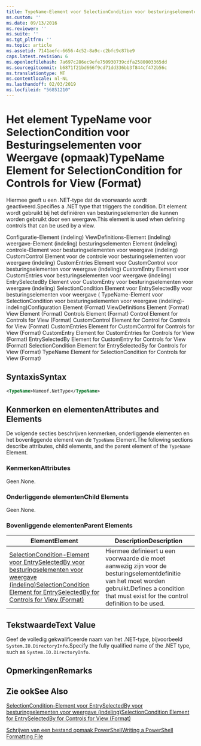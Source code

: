 ```yaml
---
title: TypeName-Element voor SelectionCondition voor besturingselementen voor weergave (indeling) | Microsoft Docs
ms.custom: ''
ms.date: 09/13/2016
ms.reviewer: ''
ms.suite: ''
ms.tgt_pltfrm: ''
ms.topic: article
ms.assetid: 7141aefc-6656-4c52-8a9c-c2bfc9c87be9
caps.latest.revision: 6
ms.openlocfilehash: 7a697c286ec9efe750930739cdfa2580003365dd
ms.sourcegitcommit: b6871f21bd666f9cd71dd336bb3f844cf472b56c
ms.translationtype: MT
ms.contentlocale: nl-NL
ms.lasthandoff: 02/03/2019
ms.locfileid: "56851210"
---
```

# <a name="typename-element-for-selectioncondition-for-controls-for-view-format"></a><span data-ttu-id="ebcbc-102">Het element TypeName voor SelectionCondition voor Besturingselementen voor Weergave (opmaak)</span><span class="sxs-lookup"><span data-stu-id="ebcbc-102">TypeName Element for SelectionCondition for Controls for View (Format)</span></span>

<span data-ttu-id="ebcbc-103">Hiermee geeft u een .NET-type dat de voorwaarde wordt geactiveerd.</span><span class="sxs-lookup"><span data-stu-id="ebcbc-103">Specifies a .NET type that triggers the condition.</span></span> <span data-ttu-id="ebcbc-104">Dit element wordt gebruikt bij het definiëren van besturingselementen die kunnen worden gebruikt door een weergave.</span><span class="sxs-lookup"><span data-stu-id="ebcbc-104">This element is used when defining controls that can be used by a view.</span></span>

<span data-ttu-id="ebcbc-105">Configuratie-Element (indeling) ViewDefinitions-Element (indeling) weergave-Element (indeling) besturingselementen Element (indeling) controle-Element voor besturingselementen voor weergave (indeling) CustomControl Element voor de controle voor besturingselementen voor weergave (indeling) CustomEntries Element voor CustomControl voor besturingselementen voor weergave (indeling) CustomEntry Element voor CustomEntries voor besturingselementen voor weergave (indeling) EntrySelectedBy Element voor CustomEntry voor besturingselementen voor weergave (indeling) SelectionCondition Element voor EntrySelectedBy voor besturingselementen voor weergave ( TypeName-Element voor SelectionCondition voor besturingselementen voor weergave (indeling)-indeling)</span><span class="sxs-lookup"><span data-stu-id="ebcbc-105">Configuration Element (Format) ViewDefinitions Element (Format) View Element (Format) Controls Element (Format) Control Element for Controls for View (Format) CustomControl Element for Control for Controls for View (Format) CustomEntries Element for CustomControl for Controls for View (Format) CustomEntry Element for CustomEntries for Controls for View (Format) EntrySelectedBy Element for CustomEntry for Controls for View (Format) SelectionCondition Element for EntrySelectedBy for Controls for View (Format) TypeName Element for SelectionCondition for Controls for View (Format)</span></span>

## <a name="syntax"></a><span data-ttu-id="ebcbc-106">Syntaxis</span><span class="sxs-lookup"><span data-stu-id="ebcbc-106">Syntax</span></span>

```xml
<TypeName>Nameof.NetType</TypeName>

```

## <a name="attributes-and-elements"></a><span data-ttu-id="ebcbc-107">Kenmerken en elementen</span><span class="sxs-lookup"><span data-stu-id="ebcbc-107">Attributes and Elements</span></span>

<span data-ttu-id="ebcbc-108">De volgende secties beschrijven kenmerken, onderliggende elementen en het bovenliggende element van de `TypeName` Element.</span><span class="sxs-lookup"><span data-stu-id="ebcbc-108">The following sections describe attributes, child elements, and the parent element of the `TypeName` Element.</span></span>

### <a name="attributes"></a><span data-ttu-id="ebcbc-109">Kenmerken</span><span class="sxs-lookup"><span data-stu-id="ebcbc-109">Attributes</span></span>

<span data-ttu-id="ebcbc-110">Geen.</span><span class="sxs-lookup"><span data-stu-id="ebcbc-110">None.</span></span>

### <a name="child-elements"></a><span data-ttu-id="ebcbc-111">Onderliggende elementen</span><span class="sxs-lookup"><span data-stu-id="ebcbc-111">Child Elements</span></span>

<span data-ttu-id="ebcbc-112">Geen.</span><span class="sxs-lookup"><span data-stu-id="ebcbc-112">None.</span></span>

### <a name="parent-elements"></a><span data-ttu-id="ebcbc-113">Bovenliggende elementen</span><span class="sxs-lookup"><span data-stu-id="ebcbc-113">Parent Elements</span></span>

|<span data-ttu-id="ebcbc-114">Element</span><span class="sxs-lookup"><span data-stu-id="ebcbc-114">Element</span></span>|<span data-ttu-id="ebcbc-115">Description</span><span class="sxs-lookup"><span data-stu-id="ebcbc-115">Description</span></span>|
|-------------|-----------------|
|[<span data-ttu-id="ebcbc-116">SelectionCondition-Element voor EntrySelectedBy voor besturingselementen voor weergave (indeling)</span><span class="sxs-lookup"><span data-stu-id="ebcbc-116">SelectionCondition Element for EntrySelectedBy for Controls for View (Format)</span></span>](./selectioncondition-element-for-entryselectedby-for-controls-for-view-format.md)|<span data-ttu-id="ebcbc-117">Hiermee definieert u een voorwaarde die moet aanwezig zijn voor de besturingselementdefinitie van het moet worden gebruikt.</span><span class="sxs-lookup"><span data-stu-id="ebcbc-117">Defines a condition that must exist for the control definition to be used.</span></span>|

## <a name="text-value"></a><span data-ttu-id="ebcbc-118">Tekstwaarde</span><span class="sxs-lookup"><span data-stu-id="ebcbc-118">Text Value</span></span>

<span data-ttu-id="ebcbc-119">Geef de volledig gekwalificeerde naam van het .NET-type, bijvoorbeeld `System.IO.DirectoryInfo`.</span><span class="sxs-lookup"><span data-stu-id="ebcbc-119">Specify the fully qualified name of the .NET type, such as `System.IO.DirectoryInfo`.</span></span>

## <a name="remarks"></a><span data-ttu-id="ebcbc-120">Opmerkingen</span><span class="sxs-lookup"><span data-stu-id="ebcbc-120">Remarks</span></span>

## <a name="see-also"></a><span data-ttu-id="ebcbc-121">Zie ook</span><span class="sxs-lookup"><span data-stu-id="ebcbc-121">See Also</span></span>

[<span data-ttu-id="ebcbc-122">SelectionCondition-Element voor EntrySelectedBy voor besturingselementen voor weergave (indeling)</span><span class="sxs-lookup"><span data-stu-id="ebcbc-122">SelectionCondition Element for EntrySelectedBy for Controls for View (Format)</span></span>](./selectioncondition-element-for-entryselectedby-for-controls-for-view-format.md)

[<span data-ttu-id="ebcbc-123">Schrijven van een bestand opmaak PowerShell</span><span class="sxs-lookup"><span data-stu-id="ebcbc-123">Writing a PowerShell Formatting File</span></span>](./writing-a-powershell-formatting-file.md)
